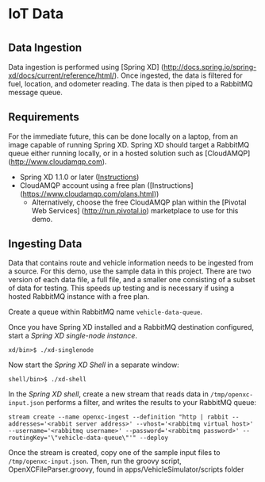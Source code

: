 # IoT Data 
# 
## Data Ingestion
Data ingestion is performed using [Spring XD]
(http://docs.spring.io/spring-xd/docs/current/reference/html/).  Once ingested, the data is filtered for fuel, location, and odometer reading.  The data is then piped to a RabbitMQ message queue.

## Requirements
For the immediate future, this can be done locally on a laptop, from an image capable of running Spring XD.  Spring XD should target a RabbitMQ queue either running locally, or in a hosted solution such as [CloudAMQP] (http://www.cloudamqp.com).  

* Spring XD 1.1.0 or later ([Instructions](https://github.com/SpringSource/spring-xd/wiki/Getting-Started))
* CloudAMQP account using a free plan ([Instructions] (https://www.cloudamqp.com/plans.html))
  * Alternatively, choose the free CloudAMQP plan within the [Pivotal Web Services] (http://run.pivotal.io) marketplace to use for this demo.

## Ingesting Data
Data that contains route and vehicle information needs to be ingested from a source.  For this demo, use the sample data in this project.  There are two version of each data file, a full file, and a smaller one consisting of a subset of data for testing.  This speeds up testing and is necessary if using a hosted RabbitMQ instance with a free plan. 

Create a queue within RabbitMQ name `vehicle-data-queue`.

Once you have Spring XD installed and a RabbitMQ destination configured, start a *Spring XD single-node instance*.

	xd/bin>$ ./xd-singlenode

Now start the *Spring XD Shell* in a separate window:

	shell/bin>$ ./xd-shell
	
In the *Spring XD shell*, create a new stream that reads data in `/tmp/openxc-input.json` performs a filter, and writes the results to your RabbitMQ queue:

	stream create --name openxc-ingest --definition "http | rabbit --addresses='<rabbit server address>' --vhost='<rabbitmq virtual host>' --username='<rabbitmq username>' --password='<rabbitmq password>' --routingKey='\"vehicle-data-queue\"'" --deploy
  
Once the stream is created, copy one of the sample input files to `/tmp/openxc-input.json`. Then, run the groovy script, OpenXCFileParser.groovy, found in apps/VehicleSimulator/scripts folder
